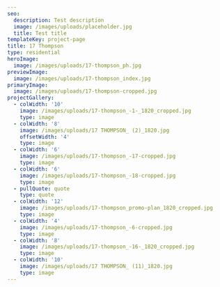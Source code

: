 ```yaml
---
seo:
  description: Test description
  image: /images/uploads/placeholder.jpg
  title: Test title
templateKey: project-page
title: 17 Thompson
type: residential
heroImage:
  image: /images/uploads/17-thompson_ph.jpg
previewImage:
  image: /images/uploads/17-thompson_index.jpg
primaryImage:
  image: /images/uploads/17-thompson-cropped.jpg
projectGallery:
  - colWidth: '10'
    image: /images/uploads/17-thompson_-1-_1820_cropped.jpg
    type: image
  - colWidth: '8'
    image: /images/uploads/17 THOMPSON_ (2)_1820.jpg
    offsetWidth: '4'
    type: image
  - colWidth: '6'
    image: /images/uploads/17-thompson_-17-cropped.jpg
    type: image
  - colWidth: '6'
    image: /images/uploads/17-thompson_-18-cropped.jpg
    type: image
  - pullQuote: quote
    type: quote
  - colWidth: '12'
    image: /images/uploads/17-thompson_promo-plan_1820_cropped.jpg
    type: image
  - colWidth: '4'
    image: /images/uploads/17-thompson_-6-cropped.jpg
    type: image
  - colWidth: '8'
    image: /images/uploads/17-thompson_-16-_1820_cropped.jpg
    type: image
  - colWidth: '10'
    image: /images/uploads/17 THOMPSON_ (11)_1820.jpg
    type: image
---
```



